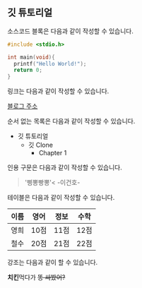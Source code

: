 ## 깃 튜토리얼

소스코드 블록은 다음과 같이 작성할 수 있습니다.

```c
#include <stdio.h>

int main(void){
  printf("Hello World!");
  return 0;
}
``` 

링크는 다음과 같이 작성할 수 있습니다.

[블로그 주소](https://naver.com)

순서 없는 목록은 다음과 같이 작성할 수 있습니다.

* 깃 튜토리얼
  * 깃 Clone
    * Chapter 1
    
인용 구문은 다음과 같이 작성할 수 있습니다.

>'삥뽕빵뽕'< -이건호-

테이블은 다음과 같이 작성할 수 있습니다.

이름|영어|정보|수학
---|---|---|---|
영희|10점|11점|12점|
철수|20점|21점|22점|

강조는 다음과 같이 할 수 있습니다.

**치킨**먹다가 ~~똥 싸봤어?~~
